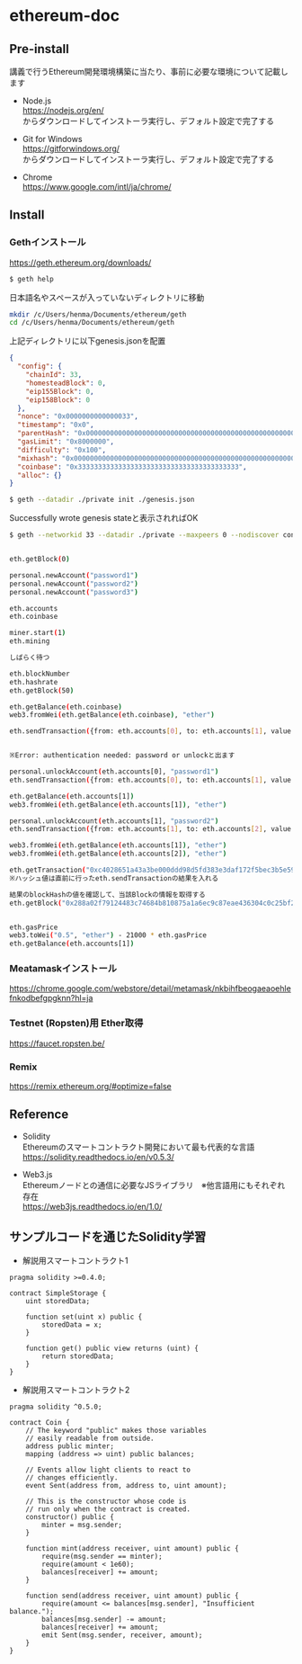 # ethereum-doc

## Pre-install

講義で行うEthereum開発環境構築に当たり、事前に必要な環境について記載します  

- Node.js  
https://nodejs.org/en/  
からダウンロードしてインストーラ実行し、デフォルト設定で完了する  
- Git for Windows  
https://gitforwindows.org/  
からダウンロードしてインストーラ実行し、デフォルト設定で完了する  

- Chrome  
https://www.google.com/intl/ja/chrome/  

## Install  

### Gethインストール
https://geth.ethereum.org/downloads/  

```sh
$ geth help 
```

日本語名やスペースが入っていないディレクトリに移動

```sh
mkdir /c/Users/henma/Documents/ethereum/geth  
cd /c/Users/henma/Documents/ethereum/geth  
```

上記ディレクトリに以下genesis.jsonを配置
```genesis.json
{
  "config": {
    "chainId": 33,
    "homesteadBlock": 0,
    "eip155Block": 0,
    "eip158Block": 0
  },
  "nonce": "0x0000000000000033",
  "timestamp": "0x0",
  "parentHash": "0x0000000000000000000000000000000000000000000000000000000000000000",
  "gasLimit": "0x8000000",
  "difficulty": "0x100",
  "mixhash": "0x0000000000000000000000000000000000000000000000000000000000000000",
  "coinbase": "0x3333333333333333333333333333333333333333",
  "alloc": {}
}
```

```sh
$ geth --datadir ./private init ./genesis.json
```

Successfully wrote genesis stateと表示されればOK

```sh
$ geth --networkid 33 --datadir ./private --maxpeers 0 --nodiscover console 2>> node.log


eth.getBlock(0)

personal.newAccount("password1")
personal.newAccount("password2")
personal.newAccount("password3")

eth.accounts
eth.coinbase

miner.start(1)
eth.mining

しばらく待つ

eth.blockNumber
eth.hashrate
eth.getBlock(50)

eth.getBalance(eth.coinbase)
web3.fromWei(eth.getBalance(eth.coinbase), "ether")

eth.sendTransaction({from: eth.accounts[0], to: eth.accounts[1], value: web3.toWei("1", "ether")})


※Error: authentication needed: password or unlockと出ます

personal.unlockAccount(eth.accounts[0], "password1")
eth.sendTransaction({from: eth.accounts[0], to: eth.accounts[1], value: web3.toWei("1", "ether")})

eth.getBalance(eth.accounts[1])
web3.fromWei(eth.getBalance(eth.accounts[1]), "ether")

personal.unlockAccount(eth.accounts[1], "password2")
eth.sendTransaction({from: eth.accounts[1], to: eth.accounts[2], value: web3.toWei("0.5", "ether")})

web3.fromWei(eth.getBalance(eth.accounts[1]), "ether")
web3.fromWei(eth.getBalance(eth.accounts[2]), "ether")

eth.getTransaction("0xc4028651a43a3be000ddd98d5fd383e3daf172f5bec3b5e597349fea68fede81")
※ハッシュ値は直前に行ったeth.sendTransactionの結果を入れる

結果のblockHashの値を確認して、当該Blockの情報を取得する
eth.getBlock("0x288a02f79124483c74684b810875a1a6ec9c87eae436304c0c25bf230c507cea")


eth.gasPrice
web3.toWei("0.5", "ether") - 21000 * eth.gasPrice
eth.getBalance(eth.accounts[1])

```

### Meatamaskインストール  
https://chrome.google.com/webstore/detail/metamask/nkbihfbeogaeaoehlefnkodbefgpgknn?hl=ja

### Testnet (Ropsten)用 Ether取得  
https://faucet.ropsten.be/  

### Remix
https://remix.ethereum.org/#optimize=false



## Reference

- Solidity  
Ethereumのスマートコントラクト開発において最も代表的な言語  
https://solidity.readthedocs.io/en/v0.5.3/  

- Web3.js  
Ethereumノードとの通信に必要なJSライブラリ　※他言語用にもそれぞれ存在  
https://web3js.readthedocs.io/en/1.0/  


## サンプルコードを通じたSolidity学習

- 解説用スマートコントラクト1  

```simpleStorage.sol
pragma solidity >=0.4.0;

contract SimpleStorage {
    uint storedData;

    function set(uint x) public {
        storedData = x;
    }

    function get() public view returns (uint) {
        return storedData;
    }
}
```


- 解説用スマートコントラクト2  

```simpleCoin.sol
pragma solidity ^0.5.0;

contract Coin {
    // The keyword "public" makes those variables
    // easily readable from outside.
    address public minter;
    mapping (address => uint) public balances;

    // Events allow light clients to react to
    // changes efficiently.
    event Sent(address from, address to, uint amount);

    // This is the constructor whose code is
    // run only when the contract is created.
    constructor() public {
        minter = msg.sender;
    }

    function mint(address receiver, uint amount) public {
        require(msg.sender == minter);
        require(amount < 1e60);
        balances[receiver] += amount;
    }

    function send(address receiver, uint amount) public {
        require(amount <= balances[msg.sender], "Insufficient balance.");
        balances[msg.sender] -= amount;
        balances[receiver] += amount;
        emit Sent(msg.sender, receiver, amount);
    }
}
```



